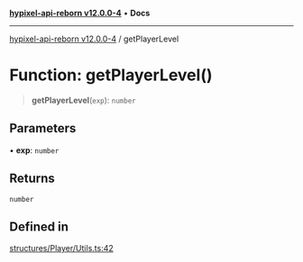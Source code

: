 [**hypixel-api-reborn v12.0.0-4**](../README.md) • **Docs**

***

[hypixel-api-reborn v12.0.0-4](../globals.md) / getPlayerLevel

# Function: getPlayerLevel()

> **getPlayerLevel**(`exp`): `number`

## Parameters

• **exp**: `number`

## Returns

`number`

## Defined in

[structures/Player/Utils.ts:42](https://github.com/Kathund/REBORN-docs-TEST/blob/1c14a4fa83649d1c26475bdd62d394bf5095b016/src/structures/Player/Utils.ts#L42)
